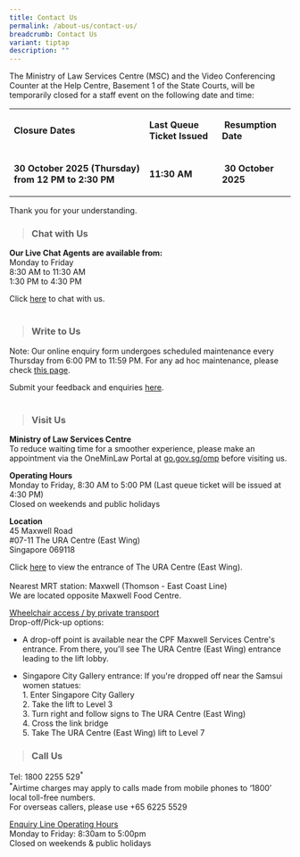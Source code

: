```yaml
---
title: Contact Us
permalink: /about-us/contact-us/
breadcrumb: Contact Us
variant: tiptap
description: ""
---
```

<p>The Ministry of Law Services Centre (MSC) and the Video Conferencing Counter
at the Help Centre, Basement 1 of the State Courts, will be temporarily
closed for a staff event on the following date and time:</p>
<table style="minWidth: 75px">
<colgroup>
<col>
<col>
<col>
</colgroup>
<tbody>
<tr>
<td rowspan="1" colspan="1">
<p><strong>Closure Dates</strong>
</p>
</td>
<td rowspan="1" colspan="1">
<p><strong>Last Queue Ticket Issued</strong>
</p>
</td>
<td rowspan="1" colspan="1">
<p><strong>&nbsp;Resumption Date</strong>
</p>
</td>
</tr>
<tr>
<td rowspan="1" colspan="1">
<p><strong>30 October 2025 (Thursday) from 12 PM to 2:30 PM&nbsp;</strong>
</p>
</td>
<td rowspan="1" colspan="1">
<p><strong>11:30 AM</strong>
</p>
</td>
<td rowspan="1" colspan="1">
<p><strong>&nbsp;30 October 2025</strong>
</p>
</td>
</tr>
</tbody>
</table>
<p></p>
<p>Thank you for your understanding.</p>
<p></p>
<blockquote>
<h3><strong>Chat with Us</strong></h3>
</blockquote>
<p><strong>Our Live Chat Agents are available from:</strong> 
<br>Monday to Friday
<br>8:30 AM to 11:30 AM
<br>1:30 PM to 4:30 PM</p>
<p>Click <a href="https://static.zdassets.com/web_widget/latest/liveChat.html?v=10#key=flexanswer1659.zendesk.com&amp;title=MinLaw%20Live%20Chat" rel="noopener noreferrer nofollow" target="_blank">here</a> to
chat with us.
<br>
<br>
</p>
<blockquote>
<h3><strong>Write to Us</strong></h3>
</blockquote>
<p>Note: Our online enquiry form undergoes scheduled maintenance every Thursday
from 6:00 PM to 11:59 PM. For any ad hoc maintenance, please check <a href="https://www.mlaw.gov.sg/e-services/" rel="noopener noreferrer nofollow" target="_blank">this page</a>.
<br>
</p>
<p>Submit your feedback and enquiries <a href="https://eservices.mlaw.gov.sg/enquiry/" rel="noopener noreferrer nofollow" target="_blank">here</a>.
<br>
<br>
</p>
<blockquote>
<h3><strong>Visit Us</strong></h3>
</blockquote>
<p><strong>Ministry of Law Services Centre</strong> 
<br>To reduce waiting time for a smoother experience, please make an appointment
via the OneMinLaw Portal at <a href="http://go.gov.sg/omp" rel="noopener noreferrer nofollow" target="_blank">go.gov.sg/omp</a> before visiting us.</p>
<p><strong>Operating Hours</strong>
<br>Monday to Friday, 8:30 AM to 5:00 PM (Last queue ticket will be issued
at 4:30 PM)
<br>Closed on weekends and public holidays</p>
<p><strong>Location</strong>
<br>45 Maxwell Road
<br>#07-11 The URA Centre (East Wing)
<br>Singapore 069118
<br>
</p>
<p>Click <a href="/files/ura%20east%20wing%20entrance.pdf" rel="noopener noreferrer nofollow" target="_blank">here</a> to
view the entrance of The URA Centre (East Wing).
<br>
<br>Nearest MRT station: Maxwell (Thomson - East Coast Line)
<br>We are located opposite Maxwell Food Centre.
<br>
</p>
<p><u>Wheelchair access / by private transport</u> 
<br>Drop-off/Pick-up options:</p>
<ul data-tight="true" class="tight">
<li>
<p>A drop-off point is available near the CPF Maxwell Services Centre's entrance.
From there, you'll see The URA Centre (East Wing) entrance leading to the
lift lobby.</p>
</li>
<li>
<p>Singapore City Gallery entrance: If you're dropped off near the Samsui
women statues:
<br>1. Enter Singapore City Gallery
<br>2. Take the lift to Level 3
<br>3. Turn right and follow signs to The URA Centre (East Wing)
<br>4. Cross the link bridge
<br>5. Take The URA Centre (East Wing) lift to Level 7</p>
<p></p>
</li>
</ul>
<blockquote>
<h3><strong>Call Us</strong></h3>
</blockquote>
<p>Tel: 1800 2255 529<sup>*</sup> 
<br><sup>*</sup>Airtime charges may apply to calls made from mobile phones
to ‘1800’ local toll-free numbers.
<br>For overseas callers, please use +65 6225 5529
<br>
</p>
<p><u>Enquiry Line Operating Hours</u> 
<br>Monday to Friday: 8:30am to 5:00pm
<br>Closed on weekends &amp; public holidays</p>